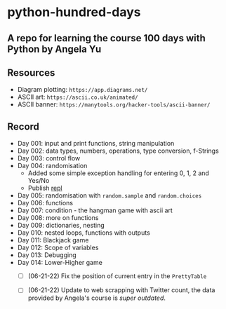 # python-hundred-days
A repo for learning the course 100 days with Python by Angela Yu
---

## Resources
- Diagram plotting: `https://app.diagrams.net/`
- ASCII art: `https://ascii.co.uk/animated/`
- ASCII banner: `https://manytools.org/hacker-tools/ascii-banner/`


## Record

* Day 001: input and print functions, string manipulation
* Day 002: data types, numbers, operations, type conversion, f-Strings
* Day 003: control flow
* Day 004: randomisation
    - Added some simple exception handling for entering 0, 1, 2 and Yes/No
    - Publish [repl](https://replit.com/@tunguyenthaison/RockPaperScissorsASCII?v=1)
* Day 005: randomisation with `random.sample` and `random.choices`
* Day 006: functions
* Day 007: condition - the hangman game with ascii art
* Day 008: more on functions
* Day 009: dictionaries, nesting
* Day 010: nested loops, functions with outputs
* Day 011: Blackjack game
* Day 012: Scope of variables
* Day 013: Debugging 
* Day 014: Lower-Higher game
    - [ ] (06-21-22) Fix the position of current entry in the `PrettyTable`
    - [ ] (06-21-22) Update to web scrapping with Twitter count, the data provided by  Angela's course is *super outdated*.


